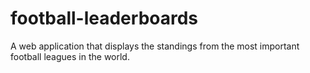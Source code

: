 # football-leaderboards
A web application that displays the standings from the most important football leagues in the world.
